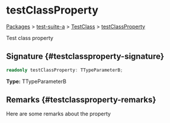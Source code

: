 # testClassProperty

[Packages](/) \> [test-suite-a](/test-suite-a/) \> [TestClass](/test-suite-a/testclass-class/) \> [testClassProperty](/test-suite-a/testclass-class/testclassproperty-property)

Test class property

## Signature {#testclassproperty-signature}

```typescript
readonly testClassProperty: TTypeParameterB;
```

**Type:** TTypeParameterB

## Remarks {#testclassproperty-remarks}

Here are some remarks about the property
